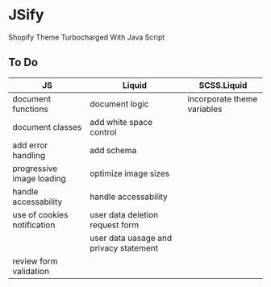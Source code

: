 # JSify
Shopify Theme Turbocharged With Java Script

## To Do

JS | Liquid | SCSS.Liquid
--- | --- | ---
document functions | document logic | incorporate theme variables
document classes | add white space control | 
add error handling | add schema | 
progressive image loading | optimize image sizes |
handle accessability | handle accessability | 
use of cookies notification | user data deletion request form 
&nbsp; | user data uasage and privacy statement |
review form validation | | 